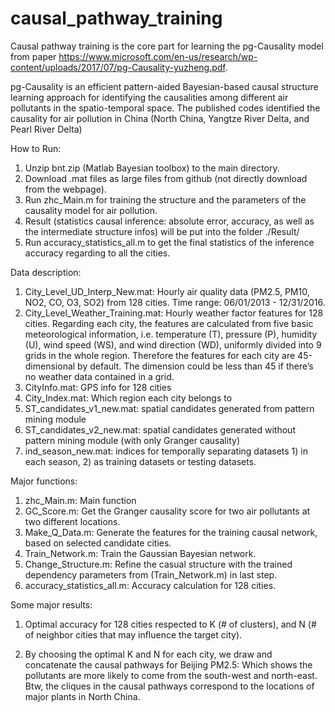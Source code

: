 # causal_pathway_training
Causal pathway training is the core part for learning the pg-Causality model from paper https://www.microsoft.com/en-us/research/wp-content/uploads/2017/07/pg-Causality-yuzheng.pdf. 


pg-Causality is an efficient pattern-aided Bayesian-based causal structure learning approach for identifying the causalities among different air pollutants in the spatio-temporal space. The published codes identified the causality for air pollution in China (North China, Yangtze River Delta, and Pearl River Delta) 

How to Run:
1.	Unzip bnt.zip (Matlab Bayesian toolbox) to the main directory.
2.	Download .mat files as large files from github (not directly download from the webpage).
3.	Run zhc_Main.m for training the structure and the parameters of the causality model for air pollution.
4.	Result (statistics causal inference: absolute error, accuracy, as well as the intermediate structure infos) will be put into the folder ./Result/
5.	Run accuracy_statistics_all.m to get the final statistics of the inference accuracy regarding to all the cities.

Data description:
1.	City_Level_UD_Interp_New.mat: Hourly air quality data (PM2.5, PM10, NO2, CO, O3, SO2) from 128 cities. Time range: 06/01/2013 - 12/31/2016. 
2.	City_Level_Weather_Training.mat: Hourly weather factor features for 128 cities. Regarding each city, the features are calculated from five basic meteorological information, i.e. temperature (T), pressure (P), humidity (U), wind speed (WS), and wind direction (WD), uniformly divided into 9 grids in the whole region. Therefore the features for each city are 45-dimensional by default. The dimension could be less than 45 if there’s no weather data contained in a grid.
3.	CityInfo.mat: GPS info for 128 cities
4.	City_Index.mat: Which region each city belongs to
5.	ST_candidates_v1_new.mat: spatial candidates generated from pattern mining module
6.	ST_candidates_v2_new.mat: spatial candidates generated without pattern mining module (with only Granger causality)
7.	ind_season_new.mat: indices for temporally separating datasets 1) in each season, 2) as training datasets or testing datasets.

Major functions:
1.	zhc_Main.m: Main function
2.	GC_Score.m: Get the Granger causality score for two air pollutants at two different locations.
3.	Make_Q_Data.m: Generate the features for the training causal network, based on selected candidate cities.
4.	Train_Network.m: Train the Gaussian Bayesian network.
5.	Change_Structure.m: Refine the casual structure with the trained dependency parameters from (Train_Network.m) in last step.
6.	accuracy_statistics_all.m: Accuracy calculation for 128 cities.


Some major results:

1.	Optimal accuracy for 128 cities respected to K (# of clusters), and N (# of neighbor cities that may influence the target city).
 
2.	By choosing the optimal K and N for each city, we draw and concatenate the causal pathways for Beijing PM2.5: Which shows the pollutants are more likely to come from the south-west and north-east. Btw, the cliques in the causal pathways correspond to the locations of major plants in North China. 
   

